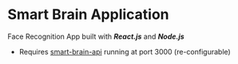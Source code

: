 # Smart Brain Application

Face Recognition App built with _**React.js**_ and _**Node.js**_

* Requires [smart-brain-api](https://github.com/PSaiSurya/smart-brain-api) running at port 3000 (re-configurable)
